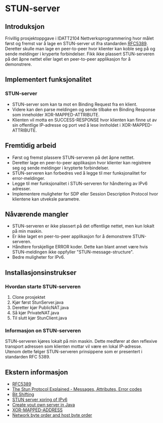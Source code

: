 # STUN-server 

## Introduksjon
Frivillig prosjektoppgave i IDATT2104 Nettverksprogrammering hvor målet først og fremst var å lage en STUN-server ut ifra standarden [RFC5389](https://tools.ietf.org/html/rfc5389).
Deretter skulle man lage en peer-to-peer hvor klienter kan koble seg på og sende meldinger i kryperte forbindelser. 
Fikk ikke plassert STUN-serveren på det åpne nettet eller laget en peer-to-peer applikasjon for å demonstrere. 

## Implementert funksjonalitet

### STUN-server
 - STUN-server som kan ta mot en Binding Request fra en klient.
 - Videre kan den parse meldingen og sende tilbake en Binding Response som inneholder XOR-MAPPED-ATTRIBUTE. 
 - Klienten vil motta en SUCCESS-RESPONSE hvor klienten kan finne ut av sin offentlige IP-adresse og port ved å lese innholdet i XOR-MAPPED-ATTRIBUTE. 

## Fremtidig arbeid
 - Først og fremst plassere STUN-serveren på det åpne netttet.
 - Deretter lage en peer-to-peer applikasjon hvor klienter kan registrere seg og sende meldinger i krypterte forbindelser. 
 - STUN-serveren kan forbedres ved å legge til mer funksjonalitet for error-meldinger. 
 - Legge til mer funksjonalitet i STUN-serveren for håndtering av IPv6 adresser. 
 - Implementere muligheter for SDP eller Session Description Protocol hvor klientene kan utveksle parametre. 


## Nåværende mangler
 - STUN-serveren er ikke plassert på det offentlige nettet, men kun lokalt på min maskin.
 - Er ikke laget en peer-to-peer applikasjon for å demonstrere STUN-serveren. 
 - Håndtere forskjellige ERROR koder. Dette kan blant annet være hvis STUN-meldingen ikke oppfyller "STUN-message-structure".
 - Bedre muligheter for IPv6.

## Installasjonsinstrukser

### Hvordan starte STUN-serveren 
 1. Clone prosjektet
 2. Kjør først StunServer.java
 3. Deretter kjør PublicNAT.java
 4. Så kjør PrivateNAT.java
 5. Til slutt kjør StunClient.java

### Informasjon on STUN-serveren 
STUN-serveren kjøres lokalt på min maskin. Dette medfører at den reflexive transport adressen som klienten mottar vil være en lokal IP-adresse.
Utenom dette følger STUN-serveren prinsippene som er presentert i standarden RFC 5389.

## Ekstern informasjon
 - [RFC5389](https://tools.ietf.org/html/rfc5389)
 - [The Stun Protocol Explained - Messages, Attributes, Error codes](https://www.3cx.com/blog/voip-howto/stun-details/)
 - [Bit Shifting](https://www.interviewcake.com/concept/java/bit-shift)
 - [STUN server xoring of IPv6](https://stackoverflow.com/questions/40317888/stun-server-xoring-of-ipv6)
 - [Create yout own server in Java](https://medium.com/martinomburajr/java-create-your-own-hello-world-server-2ca33b6957e)
 - [XOR-MAPPED-ADDRESS](https://docs.microsoft.com/en-us/openspecs/office_protocols/ms-turn/d6f3f10a-b5f2-423a-af1d-a1d69b09ddab)
 - [Network byte order and host byte order](https://www.ibm.com/support/knowledgecenter/SSB27U_6.4.0/com.ibm.zvm.v640.kiml0/asonetw.htm)

